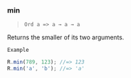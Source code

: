 ### min

> `Ord a => a → a → a`

Returns the smaller of its two arguments.

`Example`

```js
R.min(789, 123); //=> 123
R.min('a', 'b'); //=> 'a'
```
